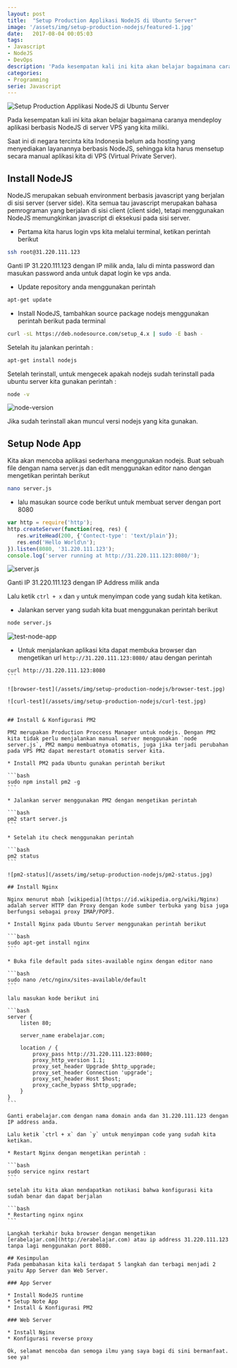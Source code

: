 ```yaml
---
layout: post
title:  "Setup Production Applikasi NodeJS di Ubuntu Server"
image: '/assets/img/setup-production-nodejs/featured-1.jpg'
date:   2017-08-04 00:05:03
tags:
- Javascript
- NodeJS
- DevOps
description: 'Pada kesempatan kali ini kita akan belajar bagaimana caranya mendeploy aplikasi berbasis NodeJS di server VPS yang kita miliki.'
categories:
- Programming
serie: Javascript
---
```


![Setup Production Applikasi NodeJS di Ubuntu Server](/assets/img/setup-production-nodejs/featured-1.jpg)

Pada kesempatan kali ini kita akan belajar bagaimana caranya mendeploy aplikasi berbasis NodeJS di server VPS yang kita miliki.

Saat ini di negara tercinta kita Indonesia belum ada hosting yang menyediakan layanannya berbasis NodeJS, sehingga kita harus mensetup secara manual aplikasi kita di VPS (Virtual Private Server).

## Install NodeJS

NodeJS merupakan sebuah environment berbasis javascript yang berjalan di sisi server (server side). Kita semua tau javascript merupakan bahasa pemrograman yang berjalan di sisi client (client side), tetapi menggunakan NodeJS memungkinkan javascript di eksekusi pada sisi server.

* Pertama kita harus login vps kita melalui terminal, ketikan perintah berikut

```bash
ssh root@31.220.111.123
```

Ganti IP 31.220.111.123 dengan IP milik anda, lalu di minta password dan masukan password anda untuk dapat login ke vps anda.

* Update repository anda menggunakan perintah

```bash
apt-get update
```

* Install NodeJS, tambahkan source package nodejs menggunakan perintah berikut pada terminal

```bash
curl -sL https://deb.nodesource.com/setup_4.x | sudo -E bash -
```

Setelah itu jalankan perintah :

```bash
apt-get install nodejs
```

Setelah terinstall, untuk mengecek apakah nodejs sudah terinstall pada ubuntu server kita gunakan perintah :

```bash
node -v
```

![node-version](/assets/img/setup-production-nodejs/node-version.jpg)

Jika sudah terinstall akan muncul versi nodejs yang kita gunakan.

## Setup Node App

Kita akan mencoba aplikasi sederhana menggunakan nodejs. Buat sebuah file dengan nama server.js dan edit menggunakan editor nano dengan mengetikan perintah berikut

```bash
nano server.js
```

* lalu masukan source code berikut untuk membuat server dengan port 8080

```javascript
var http = require('http');
http.createServer(function(req, res) {
   res.writeHead(200, {'Contect-type': 'text/plain'});
   res.end('Hello World\n');
}).listen(8080, '31.220.111.123');
console.log('server running at http://31.220.111.123:8080/');
```

![server.js](/assets/img/setup-production-nodejs/server-js.jpg)

Ganti IP 31.220.111.123 dengan IP Address milik anda

Lalu ketik `ctrl + x` dan `y` untuk menyimpan code yang sudah kita ketikan.

* Jalankan server yang sudah kita buat menggunakan perintah berikut

```bash
node server.js
```

![test-node-app](/assets/img/setup-production-nodejs/test-node-1.jpg)

* Untuk menjalankan aplikasi kita dapat membuka browser dan mengetikan url `http://31.220.111.123:8080/` atau dengan perintah 

````/bash
curl http://31.220.111.123:8080
```

![browser-test](/assets/img/setup-production-nodejs/browser-test.jpg)

![curl-test](/assets/img/setup-production-nodejs/curl-test.jpg)


## Install & Konfigurasi PM2

PM2 merupakan Production Proccess Manager untuk nodejs. Dengan PM2 kita tidak perlu menjalankan manual server menggunakan `node server.js`, PM2 mampu membuatnya otomatis, juga jika terjadi perubahan pada VPS PM2 dapat merestart otomatis server kita.

* Install PM2 pada Ubuntu gunakan perintah berikut

```bash
sudo npm install pm2 -g
```

* Jalankan server menggunakan PM2 dengan mengetikan perintah

```bash
pm2 start server.js
```

* Setelah itu check menggunakan perintah

```bash
pm2 status
```

![pm2-status](/assets/img/setup-production-nodejs/pm2-status.jpg)

## Install Nginx

Nginx menurut mbah [wikipedia](https://id.wikipedia.org/wiki/Nginx) adalah server HTTP dan Proxy dengan kode sumber terbuka yang bisa juga berfungsi sebagai proxy IMAP/POP3.

* Install Nginx pada Ubuntu Server menggunakan perintah berikut 

```bash
sudo apt-get install nginx
```

* Buka file default pada sites-available nginx dengan editor nano 

```bash
sudo nano /etc/nginx/sites-available/default
```

lalu masukan kode berikut ini

```bash
server {
    listen 80;

    server_name erabelajar.com;

    location / {
        proxy_pass http://31.220.111.123:8080;
        proxy_http_version 1.1;
        proxy_set_header Upgrade $http_upgrade;
        proxy_set_header Connection 'upgrade';
        proxy_set_header Host $host;
        proxy_cache_bypass $http_upgrade;
    }
}
```

Ganti erabelajar.com dengan nama domain anda dan 31.220.111.123 dengan IP address anda.

Lalu ketik `ctrl + x` dan `y` untuk menyimpan code yang sudah kita ketikan.

* Restart Nginx dengan mengetikan perintah :

```bash
sudo service nginx restart
```

setelah itu kita akan mendapatkan notikasi bahwa konfigurasi kita sudah benar dan dapat berjalan

```bash
* Restarting nginx nginx
```

Langkah terkahir buka browser dengan mengetikan 
[erabelajar.com](http://erabelajar.com) atau ip address 31.220.111.123 tanpa lagi menggunakan port 8080.

## Kesimpulan
Pada pembahasan kita kali terdapat 5 langkah dan terbagi menjadi 2 yaitu App Server dan Web Server.

### App Server

* Install NodeJS runtime
* Setup Note App
* Install & Konfigurasi PM2

### Web Server

* Install Nginx
* Konfigurasi reverse proxy

Ok, selamat mencoba dan semoga ilmu yang saya bagi di sini bermanfaat. see ya!
